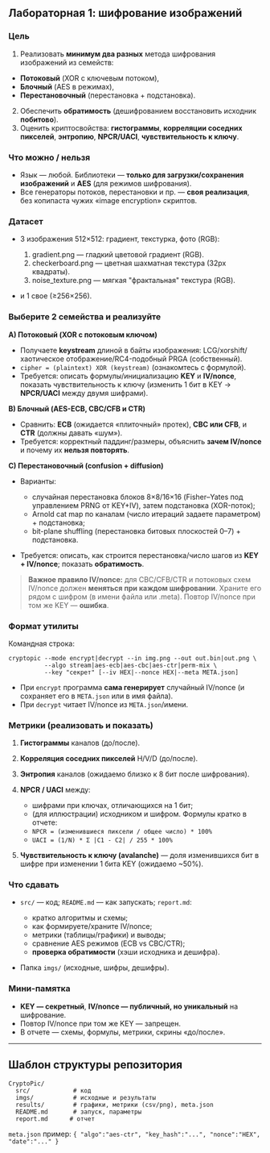 ## Лабораторная 1: шифрование изображений

### Цель

1. Реализовать **минимум два разных** метода шифрования изображений из семейств:

* **Потоковый** (XOR с ключевым потоком),
* **Блочный** (AES в режимах),
* **Перестановочный** (перестановка + подстановка).

2. Обеспечить **обратимость** (дешифрованием восстановить исходник **побитово**).
3. Оценить криптосвойства: **гистограммы**, **корреляции соседних пикселей**, **энтропию**, **NPCR/UACI**, **чувствительность к ключу**.

### Что можно / нельзя

* Язык — любой. Библиотеки — **только для загрузки/сохранения изображений** и **AES** (для режимов шифрования).
* Все генераторы потоков, перестановки и пр. — **своя реализация**, без копипаста чужих «image encryption» скриптов.

### Датасет

* 3 изображения 512×512: градиент, текстурка, фото (RGB):

   1) gradient.png       — гладкий цветовой градиент (RGB).
   2) checkerboard.png   — цветная шахматная текстура (32px квадраты).
   3) noise_texture.png  — мягкая "фрактальная" текстура (RGB).
* и 1 свое (≥256×256).

### Выберите **2 семейства** и реализуйте

**A) Потоковый (XOR с потоковым ключом)**

* Получаете **keystream** длиной в байты изображения: LCG/xorshift/хаотическое отображение/RC4-подобный PRGA (собственный).
* `cipher = (plaintext) XOR (keystream)` (ознакомтесь с формулой).
* Требуется: описать формулы/инициализацию **KEY** и **IV/nonce**, показать чувствительность к ключу (изменить 1 бит в KEY → **NPCR/UACI** между двумя шифрами).

**B) Блочный (AES-ECB, CBC/CFB и CTR)**

* Сравнить: **ECB** (ожидается «плиточный» протек), **CBC или CFB**, и **CTR** (должны давать «шум»).
* Требуется: корректный паддинг/размеры, объяснить **зачем IV/nonce** и почему их **нельзя повторять**.

**C) Перестановочный (confusion + diffusion)**

* Варианты:

  * случайная перестановка блоков 8×8/16×16 (Fisher–Yates под управлением PRNG от KEY+IV), затем подстановка (XOR-поток);
  * Arnold cat map по каналам (число итераций задаете параметром) + подстановка;
  * bit-plane shuffling (перестановка битовых плоскостей 0–7) + подстановка.
* Требуется: описать, как строится перестановка/число шагов из **KEY + IV/nonce**; показать **обратимость**.

> **Важное правило IV/nonce:** для CBC/CFB/CTR и потоковых схем IV/nonce должен **меняться при каждом шифровании**. Храните его рядом с шифром (в имени файла или .meta). Повтор IV/nonce при том же KEY — **ошибка**.

### Формат утилиты

Командная строка:

```
cryptopic --mode encrypt|decrypt --in img.png --out out.bin|out.png \
          --algo stream|aes-ecb|aes-cbc|aes-ctr|perm-mix \
          --key "секрет" [--iv HEX|--nonce HEX|--meta META.json]
```

* При `encrypt` программа **сама генерирует** случайный IV/nonce (и сохраняет его в `META.json` или в имя файла).
* При `decrypt` читает IV/nonce из `META.json`/имени.

### Метрики (реализовать и показать)

1. **Гистограммы** каналов (до/после).
2. **Корреляция соседних пикселей** H/V/D (до/после).
3. **Энтропия** каналов (ожидаемо близко к 8 бит после шифрования).
4. **NPCR / UACI** между:

   * шифрами при ключах, отличающихся на 1 бит;
   * (для иллюстрации) исходником и шифром.
     Формулы кратко в отчете:
   * `NPCR = (изменившиеся пиксели / общее число) * 100%`
   * `UACI = (1/N) * Σ |C1 - C2| / 255 * 100%`
5. **Чувствительность к ключу (avalanche)** — доля изменившихся бит в шифре при изменении 1 бита KEY (ожидаемо ~50%).

### Что сдавать

* `src/` — код; `README.md` — как запускать; `report.md`:

  * кратко алгоритмы и схемы;
  * как формируете/храните IV/nonce;
  * метрики (таблицы/графики) и выводы;
  * сравнение AES режимов (ECB vs CBC/CTR);
  * **проверка обратимости** (хэши исходника и дешифра).
* Папка `imgs/` (исходные, шифры, дешифры).

### Мини-памятка

* **KEY — секретный**, **IV/nonce — публичный, но уникальный** на шифрование.
* Повтор IV/nonce при том же KEY — запрещен.
* В отчете — схемы, формулы, метрики, скрины «до/после».

---
## Шаблон структуры репозитория

```
CryptoPic/
  src/            # код
  imgs/           # исходные и результаты
  results/        # графики, метрики (csv/png), meta.json
  README.md       # запуск, параметры
  report.md      # отчет
```

`meta.json` пример: `{ "algo":"aes-ctr", "key_hash":"...", "nonce":"HEX", "date":"..." }`
